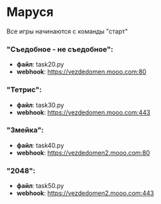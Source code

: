 # Маруся
Все игры начинаются с команды "старт"

### "Съедобное - не съедобное": 
- **файл**: task20.py
- **webhook**: https://vezdedomen.mooo.com:80

### "Тетрис":
- **файл**: task30.py
- **webhook**: https://vezdedomen.mooo.com:443

### "Змейка":
- **файл**: task40.py
- **webhook**: https://vezdedomen2.mooo.com:80

### "2048":
- **файл**: task50.py
- **webhook**: https://vezdedomen2.mooo.com:443
